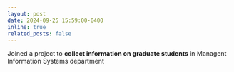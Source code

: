 ```yaml
---
layout: post
date: 2024-09-25 15:59:00-0400
inline: true
related_posts: false
---
```


Joined a project to <b>collect information on graduate students</b> in Managent Information Systems department
